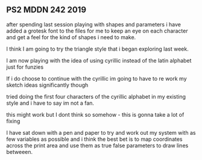 ## PS2 MDDN 242 2019

after spending last session playing with shapes and parameters i have added a grotesk font to the files for me to keep an eye on each character and get a feel for the kind of shapes i need to make.

I think I am going to try the triangle style that i  began exploring last week.

I am now playing with the idea of using cyrillic instead of the latin alphabet just for funzies

If i do choose to continue with the cyrillic im going to have to re work my sketch ideas significantly though

tried doing the first four characters of the cyrillic alphabet in my existing style and i have to say im not a fan.

this might work but I dont think so somehow - this is gonna take a lot of fixing

I have sat down with a pen and paper to try and work out my system with as few variables as possible and i think the best bet is to map coordinates across the print area and use them as true false parameters to draw lines betweeen.

